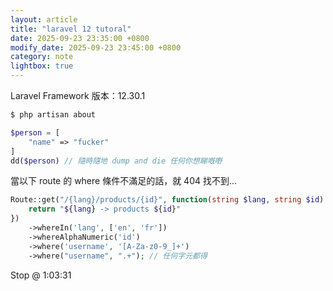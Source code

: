 ```yaml
---
layout: article
title: "laravel 12 tutoral"
date: 2025-09-23 23:35:00 +0800
modify_date: 2025-09-23 23:45:00 +0800
category: note
lightbox: true
---
```

Laravel Framework 版本：12.30.1

```sh
$ php artisan about
```

```php
$person = [
    "name" => "fucker"
]
dd($person) // 隨時隨地 dump and die 任何你想睇嘅嘢
```

當以下 route 的 where 條件不滿足的話，就 404 找不到...

```php
Route::get("/{lang}/products/{id}", function(string $lang, string $id):string => {
    return "${lang} -> products ${id}"
})
    ->whereIn('lang', ['en', 'fr'])
    ->whereAlphaNumeric('id')
	->where('username', '[A-Za-z0-9_]+')
	->where("username", ".+"); // 任何字元都得
```

Stop @ 1:03:31
